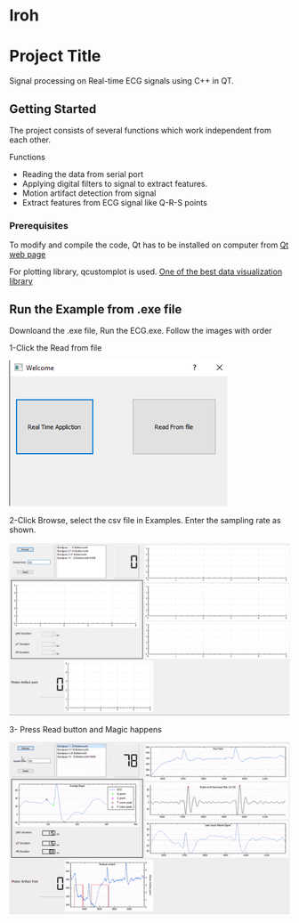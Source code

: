 # Iroh

# Project Title

Signal processing on Real-time ECG signals using C++ in QT.

## Getting Started

The project consists of several functions which work independent from each other.

 Functions
  * Reading the data from serial port 
  * Applying digital filters to signal to extract features. 
  * Motion artifact detection from signal
  * Extract features from ECG signal like Q-R-S points

### Prerequisites

To modify and compile the code, Qt has to be installed on computer from [Qt web page](https://www.qt.io/)

For plotting library, qcustomplot is used.  [One of the best data visualization library](https://www.qcustomplot.com/)

## Run the Example from .exe file

Downloand the .exe file, Run the ECG.exe. Follow the images with order 


1-Click the Read from file

![](images/Welcome.png)


2-Click Browse, select the csv file in Examples. Enter the sampling rate as shown.

![](images/Welcome_2.png)


3- Press Read button and Magic happens 

![](images/gif1.gif)
